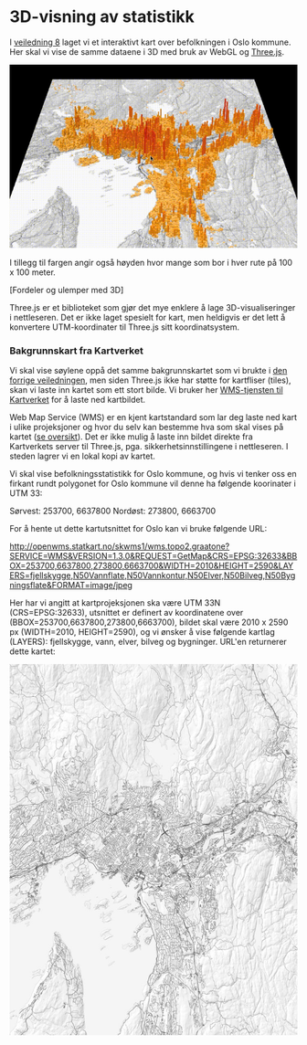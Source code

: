 # 3D-visning av statistikk

I <a href="https://github.com/GeoForum/veiledning08">veiledning 8</a> laget vi et interaktivt kart over befolkningen i Oslo kommune. 
Her skal vi vise de samme dataene i 3D med bruk av WebGL og <a href="http://threejs.org/">Three.js</a>. 

[![3D befolkningskart for Oslo](img/oslo3d.gif)](http://geoforum.github.io/veiledning09/)

I tillegg til fargen angir også høyden hvor mange som bor i hver rute på 100 x 100 meter. 

[Fordeler og ulemper med 3D]

Three.js er et biblioteket som gjør det mye enklere å lage 3D-visualiseringer i nettleseren. Det er ikke laget spesielt for kart, men heldigvis er det lett å konvertere UTM-koordinater til Three.js sitt koordinatsystem. 

### Bakgrunnskart fra Kartverket

Vi skal vise søylene oppå det samme bakgrunnskartet som vi brukte i <a href="https://github.com/GeoForum/veiledning08">den forrige veiledningen</a>, men siden Three.js ikke har støtte for kartfliser (tiles), skan vi laste inn kartet som ett stort bilde. Vi bruker her <a href="http://kartverket.no/Kart/Gratis-kartdata/WMS-tjenester/">WMS-tjensten til Kartverket</a> for å laste ned kartbildet. 
 
Web Map Service (WMS) er en kjent kartstandard som lar deg laste ned kart i ulike projeksjoner og hvor du selv kan bestemme hva som skal vises på kartet (<a href="http://openwms.statkart.no/skwms1/wms.topo2.graatone?SERVICE=WMS&VERSION=1.3.0&REQUEST=GetCapabilities">se oversikt</a>). Det er ikke mulig å laste inn bildet direkte fra Kartverkets server til Three.js, pga. sikkerhetsinnstillingene i nettleseren. I steden lagrer vi en lokal kopi av kartet. 



Vi skal vise befolkningsstatistikk for Oslo kommune, og hvis vi tenker oss en firkant rundt polygonet for Oslo kommune vil denne ha følgende koorinater i UTM 33:

Sørvest: 253700, 6637800
Nordøst: 273800, 6663700
 
For å hente ut dette kartutsnittet for Oslo kan vi bruke følgende URL: 
 
<a href="http://openwms.statkart.no/skwms1/wms.topo2.graatone?SERVICE=WMS&VERSION=1.3.0&REQUEST=GetMap&CRS=EPSG:32633&BBOX=253700,6637800,273800,6663700&WIDTH=2010&HEIGHT=2590&LAYERS=fjellskygge,N50Vannflate,N50Vannkontur,N50Elver,N50Bilveg,N50Bygningsflate&FORMAT=image/jpeg">http://openwms.statkart.no/skwms1/wms.topo2.graatone?SERVICE=WMS&VERSION=1.3.0&REQUEST=GetMap&CRS=EPSG:32633&BBOX=253700,6637800,273800,6663700&WIDTH=2010&HEIGHT=2590&LAYERS=fjellskygge,N50Vannflate,N50Vannkontur,N50Elver,N50Bilveg,N50Bygningsflate&FORMAT=image/jpeg</a>

Her har vi angitt at kartprojeksjonen ska være UTM 33N (CRS=EPSG:32633), utsnittet er definert av koordinatene over (BBOX=253700,6637800,273800,6663700), bildet skal være 2010 x 2590 px (WIDTH=2010, HEIGHT=2590), og vi ønsker å vise følgende kartlag (LAYERS): fjellskygge, vann, elver, bilveg og bygninger. URL'en returnerer dette kartet: 

[![Bakgrunnskart for Oslo](img/wms_oslo.jpg)](http://geoforum.github.io/veiledning09/)